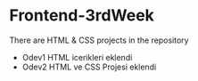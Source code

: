 # Frontend-3rdWeek
There are HTML &amp; CSS projects in the repository

- Odev1 HTML icerikleri eklendi
- Odev2 HTML ve CSS Projesi eklendi 
